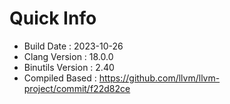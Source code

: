 # Quick Info
* Build Date : 2023-10-26
* Clang Version : 18.0.0
* Binutils Version : 2.40
* Compiled Based : https://github.com/llvm/llvm-project/commit/f22d82ce
